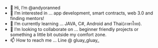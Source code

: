 - 👋 Hi, I’m @andyoranned
- 👀 I’m interested in ... app development, smart contracts, web 3.0 and finding mentors!
- 🌱 I’m currently learning ... JAVA, C#, Android and Thai(ภาษาไทย).
- 💞️ I’m looking to collaborate on ... beginner friendly projects or something a little bit outside my comfort zone.  
- 📫 How to reach me ... Line @ gluay_gluay_

<!---
andyoranned/andyoranned is a ✨ special ✨ repository because its `README.md` (this file) appears on your GitHub profile.
You can click the Preview link to take a look at your changes.
--->
